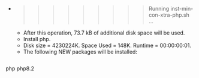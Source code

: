 * >>>>>>>>> Running inst-min-con-xtra-php.sh ...
  * After this operation, 73.7 kB of additional disk space will be used.
  * Install php.
  * Disk size = 4230224K. Space Used = 148K. Runtime = 00:00:00:01.
  * The following NEW packages will be installed:
  ```bash
php php8.2
  ```
